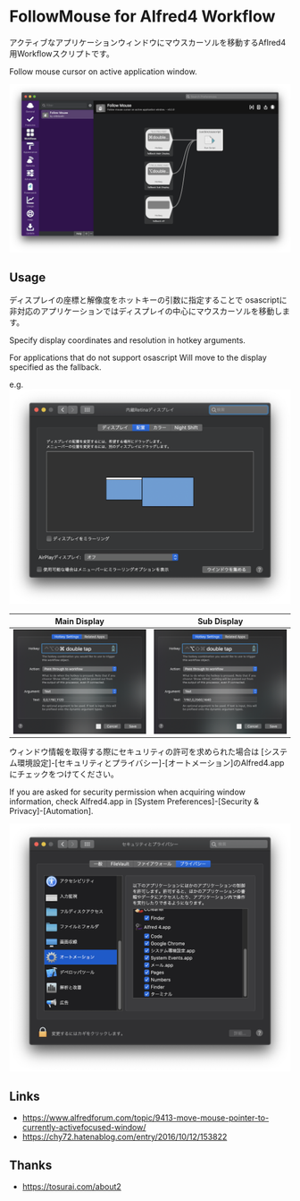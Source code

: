 # FollowMouse for Alfred4 Workflow
アクティブなアプリケーションウィンドウにマウスカーソルを移動するAflred4用Workflowスクリプトです。

Follow mouse cursor on active application window.

![](img/workflow.png)

## Usage
ディスプレイの座標と解像度をホットキーの引数に指定することで
osascriptに非対応のアプリケーションではディスプレイの中心にマウスカーソルを移動します。

Specify display coordinates and resolution in hotkey arguments.

For applications that do not support osascript
Will move to the display specified as the fallback.

e.g.
![](img/display_settings.png)

| Main Display | Sub Display |
| --- | --- |
| ![](img/display1.png) | ![](img/display2.png) |

ウィンドウ情報を取得する際にセキュリティの許可を求められた場合は
[システム環境設定]-[セキュリティとプライバシー]-[オートメーション]のAlfred4.appにチェックをつけてください。

If you are asked for security permission when acquiring window information, check Alfred4.app in [System Preferences]-[Security & Privacy]-[Automation].

![](img/security_settings.png)

## Links
* https://www.alfredforum.com/topic/9413-move-mouse-pointer-to-currently-activefocused-window/
* https://chy72.hatenablog.com/entry/2016/10/12/153822

## Thanks
* https://tosurai.com/about2

